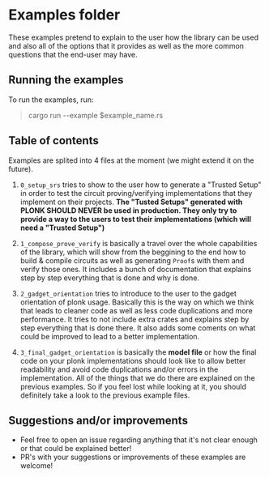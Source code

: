 # Examples folder

These examples pretend to explain to the user how the library can be used and
also all of the options that it provides as well as the more common questions
that the end-user may have.

## Running the examples
To run the examples, run:
> cargo run --example $example_name.rs

## Table of contents

Examples are splited into 4 files at the moment (we might extend it on the future).


1. `0_setup_srs` tries to show to the user how to generate a "Trusted Setup"
in order to test the circuit proving/verifying implementations that they
implement on their projects. 
**The "Tusted Setups" generated with PLONK SHOULD NEVER be used in production.
They only try to provide a way to the users to test their implementations (which
will need a "Trusted Setup")**

2. `1_compose_prove_verify` is basically a travel over the whole capabilities of 
the library, which will show from the beggining to the end how to build & compile
circuits as well as generating `Proof`s with them and verify those ones.
It includes a bunch of documentation that explains step by step everything that is 
done and why is done.

3. `2_gadget_orientation` tries to introduce to the user to the gadget orientation
of plonk usage. Basically this is the way on which we think that leads to cleaner
code as well as less code duplications and more performance. It tries to not include
extra crates and explains step by step everything that is done there. 
It also adds some coments on what could be improved to lead to a better implementation.

4. `3_final_gadget_orientation` is basically the **model file** or how the final code
on your plonk implementations should look like to allow better readability and avoid 
code duplications and/or errors in the implementation.
All of the things that we do there are explained on the previous examples. So if you feel
lost while looking at it, you should definitely take a look to the previous example
files.


## Suggestions and/or improvements
- Feel free to open an issue regarding anything that it's not clear enough or that
could be explained better!
- PR's with your suggestions or improvements of these examples are welcome!